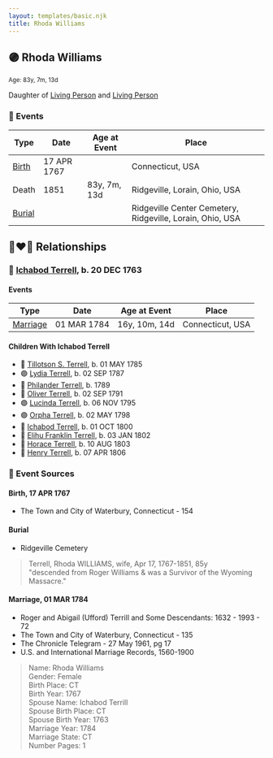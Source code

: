 ```yaml
---
layout: templates/basic.njk
title: Rhoda Williams
---
```

## 🟣 Rhoda Williams
<small>Age: 83y, 7m, 13d</small>

Daughter of [Living Person](/people/5/55971024) and [Living Person](/people/6/62871690)

### 📆 Events

Type | Date | Age at Event | Place
------ | ------ | ------ | ------
[Birth](#event-event-3) | 17 APR 1767 |  | Connecticut, USA
Death | 1851 | 83y, 7m, 13d | Ridgeville, Lorain, Ohio, USA
[Burial](#event-event-5) |  |  | Ridgeville Center Cemetery, Ridgeville, Lorain, Ohio, USA

## 👩‍❤️‍👨 Relationships

### 🔵 [Ichabod Terrell](/people/6/66420816), b. 20 DEC 1763

#### Events

Type | Date | Age at Event | Place
------ | ------ | ------ | ------
[Marriage](#event-family-0-event-0) | 01 MAR 1784 | 16y, 10m, 14d | Connecticut, USA
#### Children With Ichabod Terrell
* 🔵 [Tillotson S. Terrell](/people/2/25548435), b. 01 MAY 1785
* 🟣 [Lydia Terrell](/people/8/84586144), b. 02 SEP 1787
* 🔵 [Philander Terrell](/people/2/24198270), b. 1789
* 🔵 [Oliver Terrell](/people/6/67228756), b. 02 SEP 1791
* 🟣 [Lucinda Terrell](/people/4/4141148), b. 06 NOV 1795
* 🟣 [Orpha Terrell](/people/6/62971808), b. 02 MAY 1798
* 🔵 [Ichabod Terrell](/people/8/85336048), b. 01 OCT 1800
* 🔵 [Elihu Franklin Terrell](/people/8/86596293), b. 03 JAN 1802
* 🔵 [Horace Terrell](/people/4/43136442), b. 10 AUG 1803
* 🔵 [Henry Terrell](/people/6/6534130), b. 07 APR 1806
### 📰 Event Sources

#### <a id="event-event-3"></a> Birth, 17 APR 1767
* The Town and City of Waterbury, Connecticut  - 154

#### <a id="event-event-5"></a> Burial
* Ridgeville Cemetery
>   
  > Terrell, Rhoda WILLIAMS, wife, Apr 17, 1767-1851, 85y  
  > "descended from Roger Williams & was a Survivor of the Wyoming Massacre."

#### <a id="event-family-0-event-0"></a> Marriage, 01 MAR 1784
* Roger and Abigail (Ufford) Terrill and Some Descendants: 1632 - 1993  - 72
* The Town and City of Waterbury, Connecticut  - 135
* The Chronicle Telegram  - 27 May 1961, pg 17
* U.S. and International Marriage Records, 1560-1900
>   
  > Name: Rhoda Williams  
  > Gender: Female  
  > Birth Place: CT  
  > Birth Year: 1767  
  > Spouse Name: Ichabod Terrill  
  > Spouse Birth Place: CT  
  > Spouse Birth Year: 1763  
  > Marriage Year: 1784  
  > Marriage State: CT  
  > Number Pages: 1